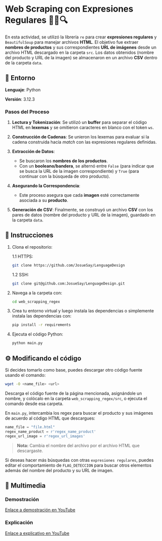 # Web Scraping con Expresiones Regulares 🧑‍💻🔍

En esta actividad, se utilizó la librería `re` para crear **expresiones regulares** y `BeautifulSoup` para manejar archivos **HTML**. El objetivo fue extraer **nombres de productos** y sus correspondientes **URL de imágenes** desde un archivo HTML descargado en la carpeta `src`. Los datos obtenidos (nombre del producto y URL de la imagen) se almacenaron en un archivo **CSV** dentro de la carpeta `data`.

## 🐍 Entorno

**Lenguaje**: Python

**Versión**: 3.12.3

### Pasos del Proceso

1. **Lectura y Tokenización**: Se utilizó un **buffer** para separar el código HTML en **lexemas** y se omitieron caracteres en blanco con el token `ws`.

2. **Construcción de Cadenas**: Se unieron los lexemas para evaluar si la cadena construida hacía *match* con las expresiones regulares definidas.

3. **Extracción de Datos**:

   - Se buscaron los **nombres de los productos**.
   - Con un **booleano/bandera**, se alternó entre `False` (para indicar que se busca la URL de la imagen correspondiente) y `True` (para continuar con la búsqueda de otro producto).

4. **Asegurando la Correspondencia**:

   - Este proceso asegura que cada **imagen** esté correctamente asociada a su **producto**.

5. **Generación de CSV**: Finalmente, se construyó un archivo **CSV** con los pares de datos (nombre del producto y URL de la imagen), guardado en la carpeta `data`.

## 📜 Instrucciones

1. Clona el repositorio:

   1.1 HTTPS:

    ```bash
    git clone https://github.com/JosueSay/LenguageDesign
    ```

   1.2 SSH:

    ```bash
    git clone git@github.com:JosueSay/LenguageDesign.git
    ```

2. Navega a la carpeta con:

   ```bash
   cd web_scrapping_regex
   ```

3. Crea tu entorno virtual y luego instala las dependencias o simplemente instala las dependencias con:

   ```bash
   pip install -r requirements
   ```

4. Ejecuta el código Python:

   ```bash
   python main.py
   ```

## ⚙️ Modificando el código

Si decides tomarlo como base, puedes descargar otro código fuente usando el comando:

```bash
wget -O <name_file> <url>
```

Descarga el código fuente de la página mencionada, asignándole un nombre, y colócalo en la carpeta `web_scrapping_regex/src`, o ejecuta el comando desde esa carpeta.

En `main.py`, intercambia los regex para buscar el producto y sus imágenes de acuerdo al código HTML que descargues:

```python
name_file = "file.html"
regex_name_product = r'regex_name_product'
regex_url_image = r'regex_url_images'
```

> **Nota:** Cambia el nombre del archivo por el archivo HTML que descargaste.

Si deseas hacer más búsquedas con otras `expresiones regulares`, puedes editar el comportamiento de `FLAG_DETECCION` para buscar otros elementos además del nombre del producto y su URL de imagen.

## 🎥 Multimedia

### Demostración

[Enlace a demostración en YouTube](www.google.com)

### Explicación

[Enlace a explicativo en YouTube](www.google.com)
